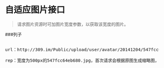 # 自适应图片接口

> 请求图片资源时可加图片宽度参数，以获取该宽度的图片。

###列子

<pre>

url：http://309.im/Public/upload/user/avatar/20141204/547fcc64eb680.jpg?w=500

rep：宽度为500px的547fcc64eb680.jpg，首次请求会根据原图生成缩略图，保存在服务端。

</pre>